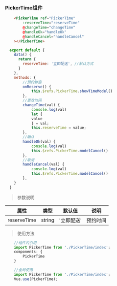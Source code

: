 ### PickerTime组件

```html
    <PickerTime ref="PickerTime"
        :reserveTime="reserveTime" 
        @changeTime="changeTime" 
        @handleOk="handleOk" 
        @handleCancel="handleCancel"
    ></PickerTime>
```

```javascript
  export default {
    data() {
      return {
        reserveTime: '立即配送', //默认方式
      }
    },
    methods: {
        //预约弹窗
        onReserve() {
            this.$refs.PickerTime.showTimeModel()
        },
        //更改时间
        changeTime(val) {
            console.log(val)
            let {
            value
            } = val;
            this.reserveTime = value;
        },
        //确认
        handleOk(val) {
            console.log(val)
            this.$refs.PickerTime.modelCancel()
        },
        //取消
        handleCancel(val) {
            console.log(val)
            this.$refs.PickerTime.modelCancel()
        },
    }
  }
```

> 参数说明

| 属性    | 类型            | 默认值 | 说明     |
| ------- | --------------- | ------ | -------- |
| reserveTime | string | '立即配送'    | 预约时间 |

>使用方法

```javascript
    //组件内引用
    import PickerTime from './PickerTime/index';
    components: {
        PickerTime
    }

    //全局使用
    import PickerTime from './PickerTime/index';
    Vue.use(PickerTime);
```
